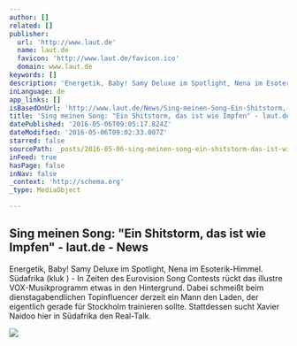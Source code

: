 ```yaml
---
author: []
related: []
publisher:
  url: 'http://www.laut.de'
  name: laut.de
  favicon: 'http://www.laut.de/favicon.ico'
  domain: www.laut.de
keywords: []
description: 'Energetik, Baby! Samy Deluxe im Spotlight, Nena im Esoterik-Himmel. Südafrika (kluk ) - In Zeiten des Eurovision Song Contests rückt das illustre VOX-Musikprogramm etwas in den Hintergrund. Dabei schmeißt beim dienstagabendlichen Topinfluencer derzeit ein Mann den Laden, der eigentlich gerade für Stockholm trainieren sollte. Stattdessen sucht Xavier Naidoo hier in Südafrika den Real-Talk.'
inLanguage: de
app_links: []
isBasedOnUrl: 'http://www.laut.de/News/Sing-meinen-Song-Ein-Shitstorm,-das-ist-wie-Impfen-04-05-2016-12507'
title: 'Sing meinen Song: "Ein Shitstorm, das ist wie Impfen" - laut.de - News'
datePublished: '2016-05-06T09:05:17.824Z'
dateModified: '2016-05-06T09:02:33.007Z'
starred: false
sourcePath: _posts/2016-05-06-sing-meinen-song-ein-shitstorm-das-ist-wie-impfen-laut.md
inFeed: true
hasPage: false
inNav: false
_context: 'http://schema.org'
_type: MediaObject

---
```

<article style=""><h1>Sing meinen Song: "Ein Shitstorm, das ist wie Impfen" - laut.de - News</h1><p>Energetik, Baby! Samy Deluxe im Spotlight, Nena im Esoterik-Himmel. Südafrika (kluk ) - In Zeiten des Eurovision Song Contests rückt das illustre VOX-Musikprogramm etwas in den Hintergrund. Dabei schmeißt beim dienstagabendlichen Topinfluencer derzeit ein Mann den Laden, der eigentlich gerade für Stockholm trainieren sollte. Stattdessen sucht Xavier Naidoo hier in Südafrika den Real-Talk.</p><img src="http://www.laut.de/News/Sing-meinen-Song-Ein-Shitstorm,-das-ist-wie-Impfen-04-05-2016-12507/sing-meinen-song-shitstorm-ist-impfen-169756.jpg" /></article>